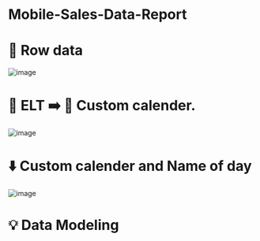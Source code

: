 # Mobile-Sales-Data-Report

# 📃 Row data 
![image](https://github.com/user-attachments/assets/0326475d-abeb-48cc-9fa7-c091ff044fd5)

# 📄 ELT  ➡️ 📅 Custom calender.

![image](https://github.com/user-attachments/assets/c5e578b2-f033-4c2e-8f4c-6ddc602e1687)

# ⬇️ Custom calender and Name of day 

![image](https://github.com/user-attachments/assets/3797b62f-b96c-4311-b649-1c5854e211ff)


# 💡 Data Modeling 
